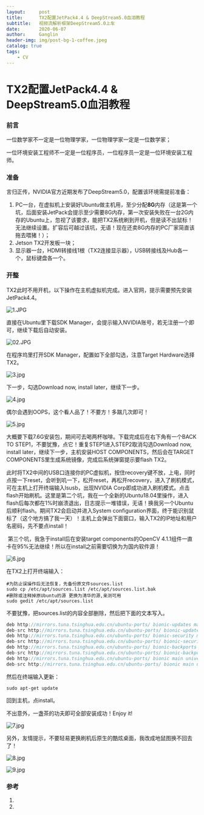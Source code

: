 ```yaml
---
layout:     post
title:      TX2配置JetPack4.4 & DeepStream5.0血泪教程
subtitle:   视频流解析框架DeepStream5.0上车
date:       2020-06-07
author:     Ganglin
header-img: img/post-bg-1-coffee.jpeg
catalog: true
tags:
    - CV
---
```


# TX2配置JetPack4.4 & DeepStream5.0血泪教程

### 前言

一位数学家不一定是一位物理学家，一位物理学家一定是一位数学家；

一位环境安装工程师不一定是一位程序员，一位程序员一定是一位环境安装工程师。

### 准备

言归正传，NVIDIA官方近期发布了DeepStream5.0，配置该环境需提前准备：

1. PC一台，在虚拟机上安装好Ubuntu做主机用，至少分配**8G**内存（这是第一个坑，后面安装JetPack会提示至少需要8G内存，第一次安装失败在一台2G内存的Ubuntu上，忽视了该要求，能把TX2系统刷到开机，但是读不出鼠标！无法继续设置。扩容后可越过该坑，无语！现在还卖8G内存的PC厂家简直该拖去喂猪！）；
2. Jetson TX2开发板一块；
3. 显示器一台，HDMI转接线1根（TX2连接显示器），USB转接线及Hub各一个，鼠标键盘各一个。

### 开整	

TX2此时不用开机，以下操作在主机虚拟机完成。进入官网，提示需要预先安装JetPack4.4。

![1.JPG](https://i.loli.net/2020/06/07/qogdi81VAnw49bj.jpg)

直接在Ubuntu里下载SDK Manager，会提示输入NVIDIA账号，若无注册一个即可，继续下载后自动安装。

![02.JPG](https://i.loli.net/2020/06/07/gd2kOwW4TNESy1z.jpg)

在程序坞里打开SDK Manager，配置如下全部勾选，注意Target Hardware选择TX2。

![3.jpg](https://i.loli.net/2020/06/07/oyaqKkFGDti35W7.png)

下一步，勾选Download now, install later，继续下一步。

![4.jpg](https://i.loli.net/2020/06/07/YRQThy6KpSm2ELn.png)

偶尔会遇到OOPS，这个看人品了！不要方！多踹几次即可！

![5.jpg](https://i.loli.net/2020/06/07/8ne5UCj1ApBzucF.png)

​	大概要下载7.6G安装包，期间可去喝两杯咖啡。下载完成后在右下角有一个BACK TO STEP1，不要犹豫，点它！重复STEP1进入STEP2取消勾选Download now, install later，继续下一步，主机安装HOST COMPONENTS，然后会在TARGET COMPONENTS里生成系统镜像，完成后系统弹窗提示要flash TX2。

​	此时将TX2中间的USB口连接你的PC虚拟机，按住recovery键不放，上电，同时点按一下reset，会听到叽一下，松开reset，再松开recovery，进入了刷机模式，可在主机上打开终端输入lsusb，出现NVIDIA Corp即成功进入刷机模式。点击flash开始刷机。这里是第二个坑，我在一个全新的Ubuntu18.04里操作，进入flash后每次都在1%时崩溃退出，日志提示一堆错误，无语！换我另一个Ubuntu后顺利flash。期间TX2会启动并进入System configuration界面，终于能识别鼠标了（这个地方搞了我一天）！主机上会弹出下面窗口，输入TX2的IP地址和用户名密码，先不要点install！

​	第三个坑，我急于install后在安装target components的OpenCV 4.1.1组件一直卡在95%无法继续！所以在install之前需要切换为为国内软件源！

![6.jpg](https://i.loli.net/2020/06/07/pOD5A21TlfwSCe6.png)

在TX2上打开终端输入：

```shell
#为防止误操作后无法恢复，先备份原文件sources.list
sudo cp /etc/apt/sources.list /etc/apt/sources.list.bak 
#删除或注释掉原Ubuntu的源 更换为清华的源,亲测可用
sudo gedit /etc/apt/sources.list 
```

不要犹豫，把sources.list的内容全部删除，然后把下面的文本写入。

```c
deb http://mirrors.tuna.tsinghua.edu.cn/ubuntu-ports/ bionic-updates main restricted universe multiverse
deb-src http://mirrors.tuna.tsinghua.edu.cn/ubuntu-ports/ bionic-updates main restricted universe multiverse
deb http://mirrors.tuna.tsinghua.edu.cn/ubuntu-ports/ bionic-security main restricted universe multiverse
deb-src http://mirrors.tuna.tsinghua.edu.cn/ubuntu-ports/ bionic-security main restricted universe multiverse
deb http://mirrors.tuna.tsinghua.edu.cn/ubuntu-ports/ bionic-backports main restricted universe multiverse
deb-src http://mirrors.tuna.tsinghua.edu.cn/ubuntu-ports/ bionic-backports main restricted universe multiverse
deb http://mirrors.tuna.tsinghua.edu.cn/ubuntu-ports/ bionic main universe restricted
deb-src http://mirrors.tuna.tsinghua.edu.cn/ubuntu-ports/ bionic main universe restricted
```

然后在终端输入更新：

```shell
sudo apt-get update
```

回到主机，点install。

不出意外，一盏茶的功夫即可全部安装成功！Enjoy it!

![7.jpg](https://i.loli.net/2020/06/07/YafMlKw7HyDizsq.png)

另外，友情提示，不要轻易更换刷机后原生的酷炫桌面，我改成地鼠图换不回去了！

![8.jpg](https://i.loli.net/2020/06/07/9QD8HYFqRIif6Kj.jpg)

![9.jpg](https://i.loli.net/2020/06/07/BwHb2fRSqO57PGi.jpg)

### 参考

1. [](https://blog.csdn.net/xinxin_Tian/article/details/104756866/)
2. [](https://zhuanlan.zhihu.com/p/111844711)

